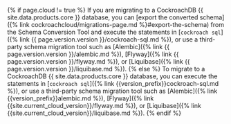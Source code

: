 {% if page.cloud != true %}
If you are migrating to a CockroachDB {{ site.data.products.core }} database, you can [export the converted schema]({% link cockroachcloud/migrations-page.md %}#export-the-schema) from the Schema Conversion Tool and execute the statements in [`cockroach sql`]({% link {{ page.version.version }}/cockroach-sql.md %}), or use a third-party schema migration tool such as [Alembic]({% link {{ page.version.version }}/alembic.md %}), [Flyway]({% link {{ page.version.version }}/flyway.md %}), or [Liquibase]({% link {{ page.version.version }}/liquibase.md %}).
{% else %}
To migrate to a CockroachDB {{ site.data.products.core }} database, you can execute the statements in [`cockroach sql`]({% link {{version_prefix}}cockroach-sql.md %}), or use a third-party schema migration tool such as [Alembic]({% link {{version_prefix}}alembic.md %}), [Flyway]({% link {{site.current_cloud_version}}/flyway.md %}), or [Liquibase]({% link {{site.current_cloud_version}}/liquibase.md %}).
{% endif %}
